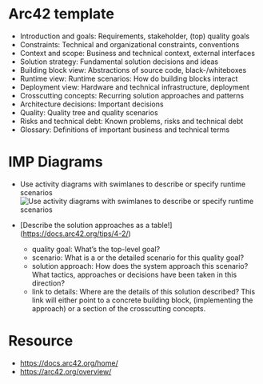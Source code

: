 
# Arc42 template
- Introduction and goals: Requirements, stakeholder, (top) quality goals  
- Constraints: Technical and organizational constraints, conventions  
- Context and scope: Business and technical context, external interfaces  
- Solution strategy: Fundamental solution decisions and ideas  
- Building block view: Abstractions of source code, black-/whiteboxes  
- Runtime view: Runtime scenarios: How do building blocks interact  
- Deployment view: Hardware and technical infrastructure, deployment  
- Crosscutting concepts: Recurring solution approaches and patterns  
- Architecture decisions: Important decisions  
- Quality: Quality tree and quality scenarios  
- Risks and technical debt: Known problems, risks and technical debt  
- Glossary: Definitions of important business and technical terms  

# IMP Diagrams 

- Use activity diagrams with swimlanes to describe or specify runtime scenarios
![Use activity diagrams with swimlanes to describe or specify runtime scenarios](https://docs.arc42.org/images/06-activity-with-swimlane.png)

- [Describe the solution approaches as a table!] (https://docs.arc42.org/tips/4-2/)
  - quality goal: What’s the top-level goal?
  - scenario: What is a or the detailed scenario for this quality goal?
  - solution approach: How does the system approach this scenario? What tactics, approaches or decisions have been taken in this direction?
  - link to details: Where are the details of this solution described? This link will either point to a concrete building block, (implementing the approach) or a section of the crosscutting concepts.
  

# Resource
- https://docs.arc42.org/home/ 
- https://arc42.org/overview/


